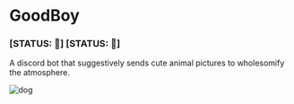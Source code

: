 # GoodBoy

### [STATUS: :construction:] [STATUS: :construction:]

A discord bot that suggestively sends cute animal pictures to wholesomify the atmosphere.

![dog](https://user-images.githubusercontent.com/62539811/130465696-3b21a005-44cd-4f64-9056-797a820251db.jpg)
